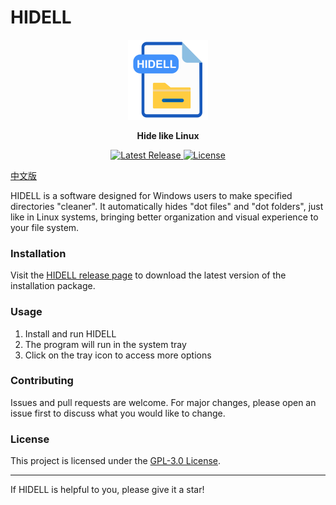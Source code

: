 # HIDELL

<p align="center">
  <img src="hidell.png" alt="HIDELL Logo" width="128" height="128">
</p>

<p align="center">
  <strong>Hide like Linux</strong>
</p>

<p align="center">
  <a href="https://github.com/llanc/hidell/releases/latest">
    <img src="https://img.shields.io/github/v/release/llanc/hidell" alt="Latest Release">
  </a>
  <a href="https://github.com/llanc/hidell/blob/main/LICENSE">
    <img src="https://img.shields.io/github/license/llanc/hidell" alt="License">
  </a>
</p>

[中文版](README_zh.md)

HIDELL is a software designed for Windows users to make specified directories "cleaner". It automatically hides "dot files" and "dot folders", just like in Linux systems, bringing better organization and visual experience to your file system.

### Installation

Visit the [HIDELL release page](https://github.com/llanc/hidell/releases/latest) to download the latest version of the installation package.

### Usage

1. Install and run HIDELL
2. The program will run in the system tray
3. Click on the tray icon to access more options

### Contributing

Issues and pull requests are welcome. For major changes, please open an issue first to discuss what you would like to change.

### License

This project is licensed under the [GPL-3.0 License](https://github.com/llanc/hidell/blob/main/LICENSE).

---

If HIDELL is helpful to you, please give it a star!

